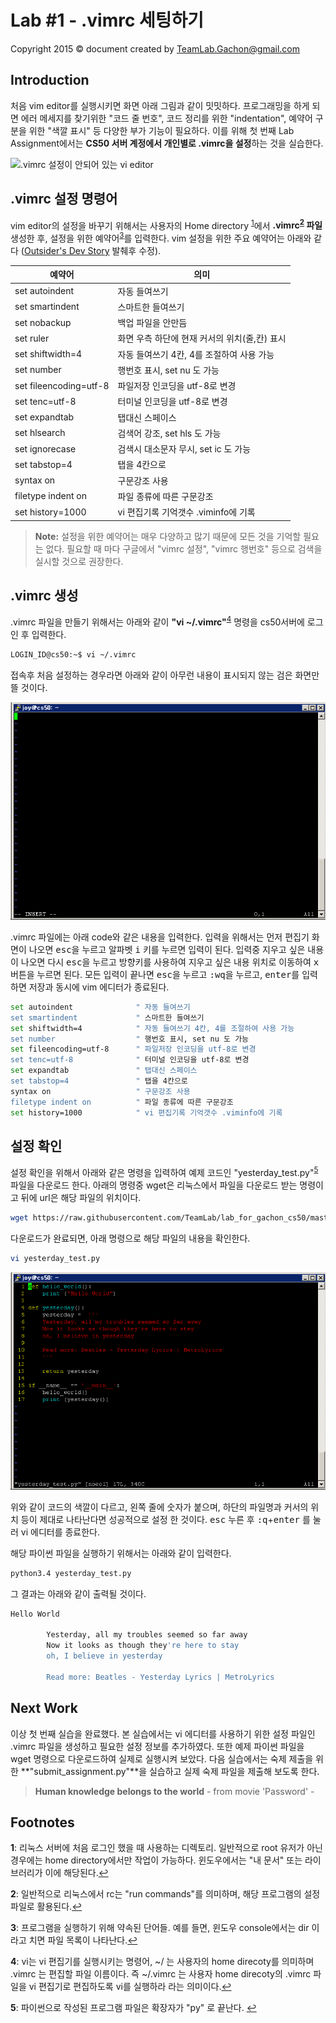 Lab #1 - .vimrc 세팅하기
=======
Copyright 2015 © document created by TeamLab.Gachon@gmail.com

## Introduction
처음 vim editor를 실행시키면 화면 아래 그림과 같이 밋밋하다. 프로그래밍을 하게 되면 에러 메세지를 찾기위한 "코드 줄 번호", 코드 정리를 위한 "indentation", 예약어 구분을 위한 "색깔 표시" 등 다양한 부가 기능이 필요하다. 이를 위해 첫 번째 Lab Assignment에서는 **CS50 서버 계정에서 개인별로 .vimrc을 설정**하는 것을 실습한다.  

![.vimrc 설정이 안되어 있는 vi editor](https://raw.githubusercontent.com/TeamLab/gachon_cs50_lab_assignment/master/lab_1_vimrc/vim_without_vimrc.png)


## .vimrc 설정 명령어

vim editor의 설정을 바꾸기 위해서는 사용자의 Home directory <sup id="homedirctory">[1](#f1)</sup>에서 **.vimrc<sup id="vimrc">[2](#f2)</sup> 파일** 생성한 후, 설정을 위한 예약어<sup id="reserved_word">[3](#f3)</sup>를 입력한다. vim 설정을 위한 주요 예약어는 아래와 같다 ([Outsider's Dev Story][1] 발췌후 수정).

예약어                   | 의미 
--------                 | ---
set autoindent           | 자동 들여쓰기
set smartindent          | 스마트한 들여쓰기
set nobackup             | 백업 파일을 안만듬
set ruler                | 화면 우측 하단에 현재 커서의 위치(줄,칸) 표시
set shiftwidth=4         | 자동 들여쓰기 4칸, 4를 조절하여 사용 가능
set number               | 행번호 표시, set nu 도 가능
set fileencoding=utf-8   | 파일저장 인코딩을 utf-8로 변경 
set tenc=utf-8           | 터미널 인코딩을 utf-8로 변경
set expandtab            | 탭대신 스페이스
set hlsearch             | 검색어 강조, set hls 도 가능
set ignorecase           | 검색시 대소문자 무시, set ic 도 가능
set tabstop=4            | 탭을 4칸으로
syntax on                |  구문강조 사용
filetype indent on       |  파일 종류에 따른 구문강조
set history=1000         |  vi 편집기록 기억갯수 .viminfo에 기록

> **Note:** 
> 설정을 위한 예약어는 매우 다양하고 많기 때문에 모든 것을 기억할 필요는 없다. 필요할 때 마다 구글에서 "vimrc 설정", "vimrc 행번호" 등으로 검색을 실시할 것으로 권장한다.  

## .vimrc 생성

.vimrc 파일을 만들기 위해서는 아래와 같이 **"vi ~/.vimrc"**<sup id="mark">[4](#f4)</sup> 명령을 cs50서버에 로그인 후 입력한다. 

```bash
LOGIN_ID@cs50:~$ vi ~/.vimrc
``` 

접속후 처음 설정하는 경우라면 아래와 같이 아무런 내용이 표시되지 않는 검은 화면만 뜰 것이다.

![.vimrc를 처음 설정할 때, .vimrc 파일 내용](https://raw.githubusercontent.com/TeamLab/lab_for_gachon_cs50/master/lab_1_vimrc/first_vimrc.png)

.vimrc 파일에는 아래 code와 같은 내용을 입력한다. 입력을 위해서는 먼저 편집기 화면이 나오면 <kbd>esc</kbd>을 누르고 알파벳 <kbd>i</kbd> 키를 누르면 입력이 된다. 입력중 지우고 싶은 내용이 나오면 다시 <kbd>esc</kbd>을 누르고 방향키를 사용하여 지우고 싶은 내용 위치로 이동하여 <kbd>x</kbd> 버튼을 누르면 된다. 모든 입력이 끝나면 <kbd>esc</kbd>을 누르고 <kbd>:wq</kbd>을 누르고, <kbd>enter</kbd>를 입력하면 저장과 동시에 vim 에디터가 종료된다.

```bash
set autoindent              " 자동 들여쓰기
set smartindent             " 스마트한 들여쓰기
set shiftwidth=4            " 자동 들여쓰기 4칸, 4를 조절하여 사용 가능
set number                  " 행번호 표시, set nu 도 가능
set fileencoding=utf-8      " 파일저장 인코딩을 utf-8로 변경 
set tenc=utf-8              " 터미널 인코딩을 utf-8로 변경
set expandtab               " 탭대신 스페이스
set tabstop=4               " 탭을 4칸으로
syntax on                   " 구문강조 사용
filetype indent on          " 파일 종류에 따른 구문강조
set history=1000            " vi 편집기록 기억갯수 .viminfo에 기록
``` 

## 설정 확인

설정 확인을 위해서 아래와 같은 명령을 입력하여 예제 코드인 "yesterday_test.py"<sup id="py_file">[5](#f5)</sup> 파일을 다운로드 한다. 아래의 명령중 wget은 리눅스에서 파일을 다운로드 받는 명령이고 뒤에 url은 해당 파일의 위치이다. 

```bash
wget https://raw.githubusercontent.com/TeamLab/lab_for_gachon_cs50/master/lab_1_vimrc/yesterday_test.py
``` 

다운로드가 완료되면, 아래 명령으로 해당 파일의 내용을 확인한다.

```bash
vi yesterday_test.py
``` 

![.vimrc를 처음 설정할 때, .vimrc 파일 내용](https://raw.githubusercontent.com/TeamLab/lab_for_gachon_cs50/master/lab_1_vimrc/yesterday_test_vi.png)

위와 같이 코드의 색깔이 다르고, 왼쪽 줄에 숫자가 붙으며, 하단의 파일명과 커서의 위치 등이 제대로 나타난다면 성공적으로 설정 한 것이다. <kbd>esc</kbd> 누른 후 <kbd>:q</kbd>+<kbd>enter</kbd> 를 눌러 vi 에디터를 종료한다.

해당 파이썬 파일을 실행하기 위해서는 아래와 같이 입력한다.

```bash
python3.4 yesterday_test.py
``` 

그 결과는 아래와 같이 출력될 것이다.
```bash
Hello World

        Yesterday, all my troubles seemed so far away
        Now it looks as though they're here to stay
        oh, I believe in yesterday

        Read more: Beatles - Yesterday Lyrics | MetroLyrics
``` 

## Next Work
이상 첫 번째 실습을 완료했다. 본 실습에서는 vi 에디터를 사용하기 위한 설정 파일인 .vimrc 파일을 생성하고 필요한 설정 정보를 추가하였다. 또한 예제 파이썬 파일을 wget 명령으로 다운로드하여 실제로 실행시켜 보았다. 다음 실습에서는 숙제 제출을 위한 **"submit_assignment.py"**을 실습하고 실제 숙제 파일을 제출해 보도록 한다. 

> **Human knowledge belongs to the world** - from movie 'Password' -

## Footnotes
<b id="f1">1</b>: 리눅스 서버에 처음 로그인 했을 때 사용하는 디렉토리. 일반적으로 root 유저가 아닌 경우에는 home directory에서만 작업이 가능하다. 윈도우에서는 "내 문서" 또는 라이브러리가 이에 해당된다.[↩](#homedirctory)

<b id="f2">2</b>: 일반적으로 리눅스에서 rc는 "run commands"를 의미하며, 해당 프로그램의 설정 파일로 활용된다.[↩](#vimrc)

<b id="f3">3</b>: 프로그램을 실행하기 위해 약속된 단어들. 예를 들면, 윈도우 console에서는 dir 이라고 치면 파일 목록이 나타난다.[↩](#reserved_word)

<b id="f4">4</b>: vi는 vi 편집기를 실행시키는 명령어, ~/ 는 사용자의 home direcoty를 의미하며 .vimrc 는 편집할 파일 이름이다. 즉 ~/.vimrc 는 사용자  home direcoty의 .vimrc 파일을 vi 편집기로 편집하도록 vi를 실행하라 라는 의미이다.[↩](#mark)

<b id="f5">5</b>: 파이썬으로 작성된 프로그램 파일은 확장자가 "py" 로 끝난다. [↩](#py_file)


[1]: http://blog.outsider.ne.kr/518